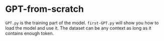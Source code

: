 # GPT-from-scratch

`GPT.py` is the training part of the model.
`first-GPT.py` will show you how to load the model and use it.
The dataset can be any context as long as it contains enough token.
